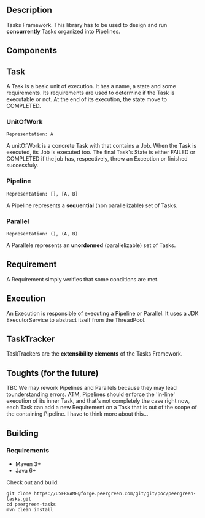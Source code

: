 Description
-----------

Tasks Framework.
This library has to be used to design and run **concurrently** Tasks organized into Pipelines.


Components
--------

## Task
A Task is a basic unit of execution.
It has a name, a state and some requirements.
Its requirements are used to determine if the Task is executable or not.
At the end of its execution, the state move to COMPLETED.

### UnitOfWork
    Representation: A
A unitOfWork is a concrete Task with that contains a Job.
When the Task is executed, its Job is executed too.
The final Task's State is either FAILED or COMPLETED if the job has, respectively, throw an Exception
or finished successfuly.

### Pipeline
    Representation: [], [A, B]
A Pipeline represents a **sequential** (non parallelizable) set of Tasks.

### Parallel
    Representation: (), (A, B)
A Parallele represents an **unordonned** (parallelizable) set of Tasks.

## Requirement
A Requirement simply verifies that some conditions are met.

## Execution
An Execution is responsible of executing a Pipeline or Parallel.
It uses a JDK ExecutorService to abstract itself from the ThreadPool.

## TaskTracker
TaskTrackers are the **extensibility elements** of the Tasks Framework.

Toughts (for the future)
--------

TBC
We may rework Pipelines and Parallels because they may lead tounderstanding errors.
ATM, Pipelines should enforce the 'in-line' execution of its inner Task, and that's not completely the case right now,
each Task can add a new Requirement on a Task that is out of the scope of the containing Pipeline.
I have to think more about this...

Building
--------

### Requirements

* Maven 3+
* Java 6+

Check out and build:

    git clone https://USERNAME@forge.peergreen.com/git/git/poc/peergreen-tasks.git
    cd peergreen-tasks
    mvn clean install
